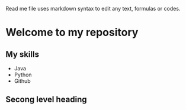 Read me file uses markdown syntax to edit any text, formulas or codes.


# Welcome to my repository
## My skills
- Java
- Python
- Github
## Secong level heading
